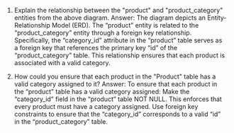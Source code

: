 1. Explain the relationship between the "product" and "product_category" entities from the above diagram.
Answer: The diagram depicts an Entity-Relationship Model (ERD).
The “product” entity is related to the “product_category” entity through a foreign key relationship.
Specifically, the “category_id” attribute in the “product” table serves as a foreign key that references the primary key “id” of the “product_category” table.
This relationship ensures that each product is associated with a valid category.



2. How could you ensure that each product in the "Product" table has a valid category assigned to it?
Answer: To ensure that each product in the “product” table has a valid category assigned:
Make the “category_id” field in the “product” table NOT NULL. This enforces that every product must have a category assigned.
Use foreign key constraints to ensure that the “category_id” corresponds to a valid “id” in the “product_category” table.
